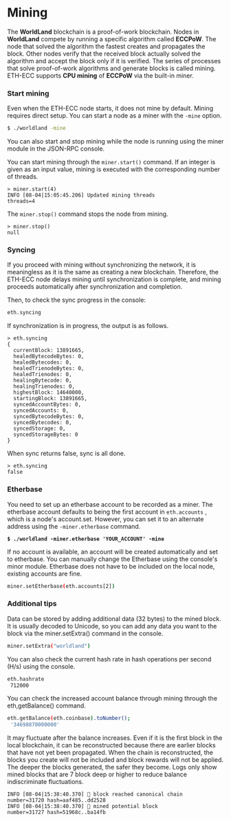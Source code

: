 # Mining



The **WorldLand** blockchain is a proof-of-work blockchain. Nodes in **WorldLand** compete by running a specific algorithm called **ECCPoW**. The node that solved the algorithm the fastest creates and propagates the block. Other nodes verify that the received block actually solved the algorithm and accept the block only if it is verified. The series of processes that solve proof-of-work algorithms and generate blocks is called mining. ETH-ECC supports **CPU mining** of **ECCPoW** via the built-in miner.



### Start mining

Even when the ETH-ECC node starts, it does not mine by default. Mining requires direct setup. You can start a node as a miner with the `-mine` option.

```sh
$ ./worldland -mine
```



You can also start and stop mining while the node is running using the miner module in the JSON-RPC console.

You can start mining through the `miner.start()` command. If an integer is given as an input value, mining is executed with the corresponding number of threads.

```
> miner.start(4)
INFO [08-04|15:05:45.206] Updated mining threads                   threads=4
```

The `miner.stop()` command stops the node from mining.

```
> miner.stop()
null
```



### Syncing

If you proceed with mining without synchronizing the network, it is meaningless as it is the same as creating a new blockchain. Therefore, the ETH-ECC node delays mining until synchronization is complete, and mining proceeds automatically after synchronization and completion.&#x20;

Then, to check the sync progress in the console:

```sh
eth.syncing
```



If synchronization is in progress, the output is as follows.

```
> eth.syncing
{
  currentBlock: 13891665,
  healedBytecodeBytes: 0,
  healedBytecodes: 0,
  healedTrienodeBytes: 0,
  healedTrienodes: 0,
  healingBytecode: 0,
  healingTrienodes: 0,
  highestBlock: 14640000,
  startingBlock: 13891665,
  syncedAccountBytes: 0,
  syncedAccounts: 0,
  syncedBytecodeBytes: 0,
  syncedBytecodes: 0,
  syncedStorage: 0,
  syncedStorageBytes: 0
}
```



When sync returns false, sync is all done.

```
> eth.syncing
false
```



### Etherbase

You need to set up an etherbase account to be recorded as a miner. The etherbase account defaults to being the first account in `eth.accounts` , which is a node's account.set. However, you can set it to an alternate address using the `-miner.etherbase` command.

<pre class="language-sh"><code class="lang-sh"><strong>$ ./worldland -miner.etherbase 'YOUR_ACCOUNT' -mine
</strong></code></pre>

If no account is available, an account will be created automatically and set to etherbase. You can manually change the Etherbase using the console's minor module. Etherbase does not have to be included on the local node, existing accounts are fine.

```sh
miner.setEtherbase(eth.accounts[2])
```



### Additional tips

Data can be stored by adding additional data (32 bytes) to the mined block. It is usually decoded to Unicode, so you can add any data you want to the block via the miner.setExtra() command in the console.

```sh
miner.setExtra("worldland")
```

You can also check the current hash rate in hash operations per second (H/s) using the console.

```sh
eth.hashrate
 712000
```

You can check the increased account balance through mining through the eth,getBalance() command.

```sh
eth.getBalance(eth.coinbase).toNumber();
 '34698870000000'
```



It may fluctuate after the balance increases. Even if it is the first block in the local blockchain, it can be reconstructed because there are earlier blocks that have not yet been propagated. When the chain is reconstructed, the blocks you create will not be included and block rewards will not be applied. The deeper the blocks generated, the safer they become. Logs only show mined blocks that are 7 block deep or higher to reduce balance indiscriminate fluctuations.

```
INFO [08-04|15:38:40.370] 🔗 block reached canonical chain          number=31720 hash=aaf485..dd2528
INFO [08-04|15:38:40.370] 🔨 mined potential block                  number=31727 hash=51968c..ba14fb
```



### &#x20;<a href="#summary" id="summary"></a>
